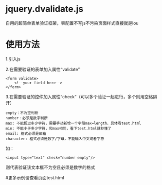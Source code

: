 # jquery.dvalidate.js
自用的超简单表单验证框架，零配置不写js不污染页面样式直接就是lou

# 使用方法
1.引入js

2.在需要验证的表单加入属性“validate”

    <form validate>
        <!--your field here-->
    </form>

3.在需要验证的控件加入属性“check”（可以多个验证一起进行，多个则用空格隔开）

    empty：不为空判断
    number：必须是数字判断
    max: 不能超过多少字符，需要手动新增一个字段max=length，具体看test.html
    min: 不能小于多少字符，和max相同，看下test.html就秒懂了
    email: 格式必须是邮箱
    character: 格式必须是数字/字母，不能输入中文或者字符



如：

    <input type="text" check="number empty"/>
    
则代表验证该文本框不为空且必须是数字的格式


#更多示例请查看页面test.html
